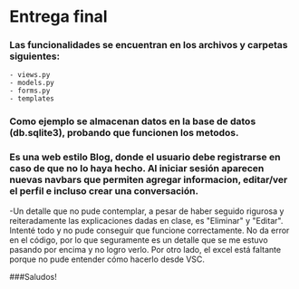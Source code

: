 # Entrega final

### Las funcionalidades se encuentran en los archivos y carpetas siguientes: 

    - views.py
    - models.py
    - forms.py
    - templates 

### Como ejemplo se almacenan datos en la base de datos (db.sqlite3), probando que funcionen los metodos. 

### Es una web estilo Blog, donde el usuario debe registrarse en caso de que no lo haya hecho. Al iniciar sesión aparecen nuevas navbars que permiten agregar informacion, editar/ver el perfil e incluso crear una conversación. 

-Un detalle que no pude contemplar, a pesar de haber seguido rigurosa y reiteradamente las explicaciones dadas en clase, es "Eliminar" y "Editar". Intenté todo y no pude conseguir que funcione correctamente. No da error en el código, por lo que seguramente es un detalle que se me estuvo pasando por encima y no logro verlo. Por otro lado, el excel está faltante porque no pude entender cómo hacerlo desde VSC.

###Saludos!
